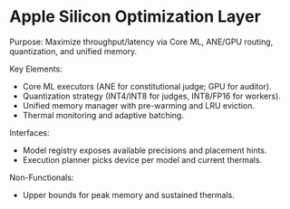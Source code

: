 # Apple Silicon Optimization Layer

Purpose: Maximize throughput/latency via Core ML, ANE/GPU routing, quantization, and unified memory.

Key Elements:
- Core ML executors (ANE for constitutional judge; GPU for auditor).
- Quantization strategy (INT4/INT8 for judges, INT8/FP16 for workers).
- Unified memory manager with pre-warming and LRU eviction.
- Thermal monitoring and adaptive batching.

Interfaces:
- Model registry exposes available precisions and placement hints.
- Execution planner picks device per model and current thermals.

Non-Functionals:
- Upper bounds for peak memory and sustained thermals.

